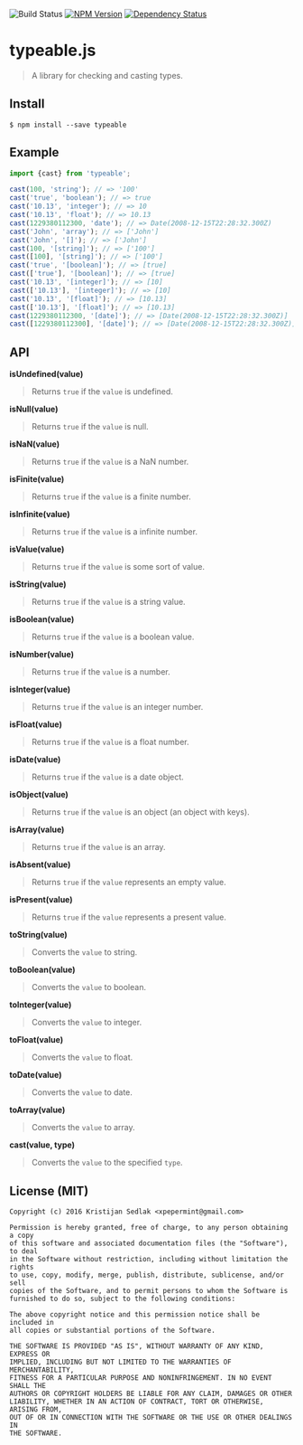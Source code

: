 ![Build Status](https://travis-ci.org/xpepermint/typeablejs.svg?branch=master)&nbsp;[![NPM Version](https://badge.fury.io/js/approved.svg)](https://badge.fury.io/js/approved)&nbsp;[![Dependency Status](https://gemnasium.com/xpepermint/typeablejs.svg)](https://gemnasium.com/xpepermint/typeablejs)

# typeable.js

> A library for checking and casting types.

## Install

```
$ npm install --save typeable
```

## Example

```js
import {cast} from 'typeable';

cast(100, 'string'); // => '100'
cast('true', 'boolean'); // => true
cast('10.13', 'integer'); // => 10
cast('10.13', 'float'); // => 10.13
cast(1229380112300, 'date'); // => Date(2008-12-15T22:28:32.300Z)
cast('John', 'array'); // => ['John']
cast('John', '[]'); // => ['John']
cast(100, '[string]'); // => ['100']
cast([100], '[string]'); // => ['100']
cast('true', '[boolean]'); // => [true]
cast(['true'], '[boolean]'); // => [true]
cast('10.13', '[integer]'); // => [10]
cast(['10.13'], '[integer]'); // => [10]
cast('10.13', '[float]'); // => [10.13]
cast(['10.13'], '[float]'); // => [10.13]
cast(1229380112300, '[date]'); // => [Date(2008-12-15T22:28:32.300Z)]
cast([1229380112300], '[date]'); // => [Date(2008-12-15T22:28:32.300Z)]
```

## API

**isUndefined(value)**
> Returns `true` if the `value` is undefined.

**isNull(value)**
> Returns `true` if the `value` is null.

**isNaN(value)**
> Returns `true` if the `value` is a NaN number.

**isFinite(value)**
> Returns `true` if the `value` is a finite number.

**isInfinite(value)**
> Returns `true` if the `value` is a infinite number.

**isValue(value)**
> Returns `true` if the `value` is some sort of value.

**isString(value)**
> Returns `true` if the `value` is a string value.

**isBoolean(value)**
> Returns `true` if the `value` is a boolean value.

**isNumber(value)**
> Returns `true` if the `value` is a number.

**isInteger(value)**
> Returns `true` if the `value` is an integer number.

**isFloat(value)**
> Returns `true` if the `value` is a float number.

**isDate(value)**
> Returns `true` if the `value` is a date object.

**isObject(value)**
> Returns `true` if the `value` is an object (an object with keys).

**isArray(value)**
> Returns `true` if the `value` is an array.

**isAbsent(value)**
> Returns `true` if the `value` represents an empty value.

**isPresent(value)**
> Returns `true` if the `value` represents a present value.

**toString(value)**
> Converts the `value` to string.

**toBoolean(value)**
> Converts the `value` to boolean.

**toInteger(value)**
> Converts the `value` to integer.

**toFloat(value)**
> Converts the `value` to float.

**toDate(value)**
> Converts the `value` to date.

**toArray(value)**
> Converts the `value` to array.

**cast(value, type)**
> Converts the `value` to the specified `type`.

## License (MIT)

```
Copyright (c) 2016 Kristijan Sedlak <xpepermint@gmail.com>

Permission is hereby granted, free of charge, to any person obtaining a copy
of this software and associated documentation files (the "Software"), to deal
in the Software without restriction, including without limitation the rights
to use, copy, modify, merge, publish, distribute, sublicense, and/or sell
copies of the Software, and to permit persons to whom the Software is
furnished to do so, subject to the following conditions:

The above copyright notice and this permission notice shall be included in
all copies or substantial portions of the Software.

THE SOFTWARE IS PROVIDED "AS IS", WITHOUT WARRANTY OF ANY KIND, EXPRESS OR
IMPLIED, INCLUDING BUT NOT LIMITED TO THE WARRANTIES OF MERCHANTABILITY,
FITNESS FOR A PARTICULAR PURPOSE AND NONINFRINGEMENT. IN NO EVENT SHALL THE
AUTHORS OR COPYRIGHT HOLDERS BE LIABLE FOR ANY CLAIM, DAMAGES OR OTHER
LIABILITY, WHETHER IN AN ACTION OF CONTRACT, TORT OR OTHERWISE, ARISING FROM,
OUT OF OR IN CONNECTION WITH THE SOFTWARE OR THE USE OR OTHER DEALINGS IN
THE SOFTWARE.
```
